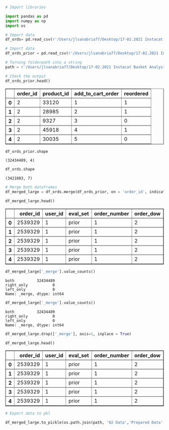 ```python
# Import libraries

import pandas as pd
import numpy as np
import os
```


```python
# Import data
df_ords= pd.read_csv(r'/Users/jlsanabria77/Desktop/17-02.2021 Instacat Basket Analysis 3/02 Data/Original Data/orders.csv', index_col = False)
```


```python
# Import data
df_ords_prior = pd.read_csv(r'/Users/jlsanabria77/Desktop/17-02.2021 Instacat Basket Analysis 3/02 Data/Prepared Data/order_products__prior.csv', index_col = False)
```


```python
# Turning folderpath into a string
path = r'/Users/jlsanabria77/Desktop/17-02.2021 Instacat Basket Analysis 3'
```


```python
# Check the output
df_ords_prior.head()
```




<div>
<style scoped>
    .dataframe tbody tr th:only-of-type {
        vertical-align: middle;
    }

    .dataframe tbody tr th {
        vertical-align: top;
    }

    .dataframe thead th {
        text-align: right;
    }
</style>
<table border="1" class="dataframe">
  <thead>
    <tr style="text-align: right;">
      <th></th>
      <th>order_id</th>
      <th>product_id</th>
      <th>add_to_cart_order</th>
      <th>reordered</th>
    </tr>
  </thead>
  <tbody>
    <tr>
      <th>0</th>
      <td>2</td>
      <td>33120</td>
      <td>1</td>
      <td>1</td>
    </tr>
    <tr>
      <th>1</th>
      <td>2</td>
      <td>28985</td>
      <td>2</td>
      <td>1</td>
    </tr>
    <tr>
      <th>2</th>
      <td>2</td>
      <td>9327</td>
      <td>3</td>
      <td>0</td>
    </tr>
    <tr>
      <th>3</th>
      <td>2</td>
      <td>45918</td>
      <td>4</td>
      <td>1</td>
    </tr>
    <tr>
      <th>4</th>
      <td>2</td>
      <td>30035</td>
      <td>5</td>
      <td>0</td>
    </tr>
  </tbody>
</table>
</div>




```python
df_ords_prior.shape

```




    (32434489, 4)




```python
df_ords.shape
```




    (3421083, 7)




```python
# Merge both dataframes
df_merged_large = df_ords.merge(df_ords_prior, on = 'order_id', indicator = True)
```


```python
df_merged_large.head()
```




<div>
<style scoped>
    .dataframe tbody tr th:only-of-type {
        vertical-align: middle;
    }

    .dataframe tbody tr th {
        vertical-align: top;
    }

    .dataframe thead th {
        text-align: right;
    }
</style>
<table border="1" class="dataframe">
  <thead>
    <tr style="text-align: right;">
      <th></th>
      <th>order_id</th>
      <th>user_id</th>
      <th>eval_set</th>
      <th>order_number</th>
      <th>order_dow</th>
      <th>order_hour_of_day</th>
      <th>days_since_prior_order</th>
      <th>product_id</th>
      <th>add_to_cart_order</th>
      <th>reordered</th>
      <th>_merge</th>
    </tr>
  </thead>
  <tbody>
    <tr>
      <th>0</th>
      <td>2539329</td>
      <td>1</td>
      <td>prior</td>
      <td>1</td>
      <td>2</td>
      <td>8</td>
      <td>NaN</td>
      <td>196</td>
      <td>1</td>
      <td>0</td>
      <td>both</td>
    </tr>
    <tr>
      <th>1</th>
      <td>2539329</td>
      <td>1</td>
      <td>prior</td>
      <td>1</td>
      <td>2</td>
      <td>8</td>
      <td>NaN</td>
      <td>14084</td>
      <td>2</td>
      <td>0</td>
      <td>both</td>
    </tr>
    <tr>
      <th>2</th>
      <td>2539329</td>
      <td>1</td>
      <td>prior</td>
      <td>1</td>
      <td>2</td>
      <td>8</td>
      <td>NaN</td>
      <td>12427</td>
      <td>3</td>
      <td>0</td>
      <td>both</td>
    </tr>
    <tr>
      <th>3</th>
      <td>2539329</td>
      <td>1</td>
      <td>prior</td>
      <td>1</td>
      <td>2</td>
      <td>8</td>
      <td>NaN</td>
      <td>26088</td>
      <td>4</td>
      <td>0</td>
      <td>both</td>
    </tr>
    <tr>
      <th>4</th>
      <td>2539329</td>
      <td>1</td>
      <td>prior</td>
      <td>1</td>
      <td>2</td>
      <td>8</td>
      <td>NaN</td>
      <td>26405</td>
      <td>5</td>
      <td>0</td>
      <td>both</td>
    </tr>
  </tbody>
</table>
</div>




```python
df_merged_large['_merge'].value_counts()
```




    both          32434489
    right_only           0
    left_only            0
    Name: _merge, dtype: int64




```python
df_merged_large['_merge'].value_counts()
```




    both          32434489
    right_only           0
    left_only            0
    Name: _merge, dtype: int64




```python
df_merged_large.drop(['_merge'], axis=1, inplace = True)
```


```python
df_merged_large.head()
```




<div>
<style scoped>
    .dataframe tbody tr th:only-of-type {
        vertical-align: middle;
    }

    .dataframe tbody tr th {
        vertical-align: top;
    }

    .dataframe thead th {
        text-align: right;
    }
</style>
<table border="1" class="dataframe">
  <thead>
    <tr style="text-align: right;">
      <th></th>
      <th>order_id</th>
      <th>user_id</th>
      <th>eval_set</th>
      <th>order_number</th>
      <th>order_dow</th>
      <th>order_hour_of_day</th>
      <th>days_since_prior_order</th>
      <th>product_id</th>
      <th>add_to_cart_order</th>
      <th>reordered</th>
    </tr>
  </thead>
  <tbody>
    <tr>
      <th>0</th>
      <td>2539329</td>
      <td>1</td>
      <td>prior</td>
      <td>1</td>
      <td>2</td>
      <td>8</td>
      <td>NaN</td>
      <td>196</td>
      <td>1</td>
      <td>0</td>
    </tr>
    <tr>
      <th>1</th>
      <td>2539329</td>
      <td>1</td>
      <td>prior</td>
      <td>1</td>
      <td>2</td>
      <td>8</td>
      <td>NaN</td>
      <td>14084</td>
      <td>2</td>
      <td>0</td>
    </tr>
    <tr>
      <th>2</th>
      <td>2539329</td>
      <td>1</td>
      <td>prior</td>
      <td>1</td>
      <td>2</td>
      <td>8</td>
      <td>NaN</td>
      <td>12427</td>
      <td>3</td>
      <td>0</td>
    </tr>
    <tr>
      <th>3</th>
      <td>2539329</td>
      <td>1</td>
      <td>prior</td>
      <td>1</td>
      <td>2</td>
      <td>8</td>
      <td>NaN</td>
      <td>26088</td>
      <td>4</td>
      <td>0</td>
    </tr>
    <tr>
      <th>4</th>
      <td>2539329</td>
      <td>1</td>
      <td>prior</td>
      <td>1</td>
      <td>2</td>
      <td>8</td>
      <td>NaN</td>
      <td>26405</td>
      <td>5</td>
      <td>0</td>
    </tr>
  </tbody>
</table>
</div>




```python
# Export data to pkl

df_merged_large.to_pickle(os.path.join(path, '02 Data','Prepared Data', 'orders_products_combined.pkl'))
```


```python

```
